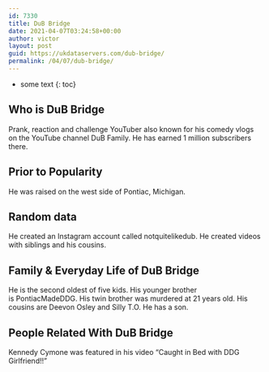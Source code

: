 ```yaml
---
id: 7330
title: DuB Bridge
date: 2021-04-07T03:24:58+00:00
author: victor
layout: post
guid: https://ukdataservers.com/dub-bridge/
permalink: /04/07/dub-bridge/
---
```


* some text
{: toc}


## Who is DuB Bridge



Prank, reaction and challenge YouTuber also known for his comedy vlogs on the YouTube channel DuB Family. He has earned 1 million subscribers there.

                
                
                
## Prior to Popularity



He was raised on the west side of Pontiac, Michigan.

                
                
                
## Random data



He created an Instagram account called notquitelikedub. He created videos with siblings and his cousins.

                
                
                
## Family & Everyday Life of DuB Bridge



He is the second oldest of five kids. His younger brother is PontiacMadeDDG. His twin brother was murdered at 21 years old. His cousins are Deevon Osley and Silly T.O. He has a son.

                
                
                
## People Related With DuB Bridge



Kennedy Cymone was featured in his video &#8220;Caught in Bed with DDG Girlfriend!!&#8221;

                
              
            
          
          
          